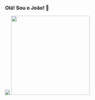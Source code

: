 ### Olá! Sou o João! 👋
<div>
  <img src="https://github-readme-stats.vercel.app/api?username=joaolucasgomess&show=prs_merged,prs_merged_percentage&show_icons=true&theme=synthwave"/>
  <img width="258px" src="https://github-readme-stats.vercel.app/api/top-langs/?username=joaolucasgomess&theme=synthwave"/>
</div>
